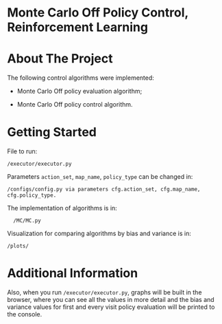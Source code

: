 # Monte Carlo Off Policy Control, Reinforcement Learning


# About The Project

The following control algorithms were implemented:

- Monte Carlo Off policy evaluation algorithm;

- Monte Carlo Off policy control algorithm.


# Getting Started

File to run: 
    
    /executor/executor.py

Parameters `action_set`, `map_name`, `policy_type` can be changed in:
    
    /configs/config.py via parameters cfg.action_set, cfg.map_name, cfg.policy_type.

The implementation of algorithms is in:

      /MC/MC.py

Visualization for comparing algorithms by bias and variance is in:
   
    /plots/


# Additional Information

Also, when you run `/executor/executor.py`, graphs will be built in the browser, where you can see all the values in more detail and the bias and variance values for first and every visit policy evaluation will be printed to the console.
